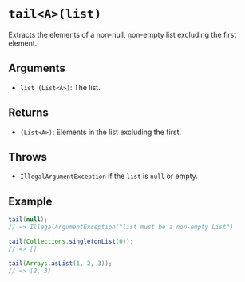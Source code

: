 # `tail<A>(list)`

Extracts the elements of a non-null, non-empty list excluding the first element.

## Arguments

* `list (List<A>)`: The list.

## Returns

* `(List<A>)`: Elements in the list excluding the first.

## Throws

* `IllegalArgumentException` if the `list` is `null` or empty.

## Example

```java
tail(null);
// => IllegalArgumentException("list must be a non-empty List")

tail(Collections.singletonList(0));
// => []

tail(Arrays.asList(1, 2, 3));
// => [2, 3]
```
